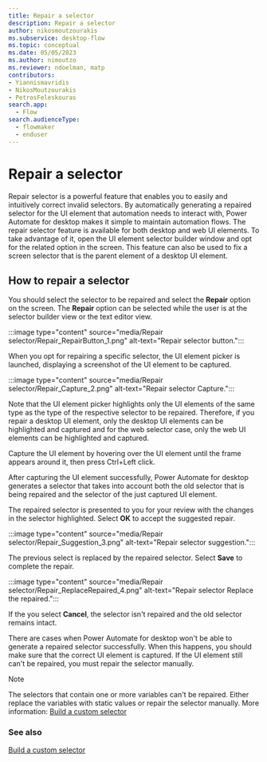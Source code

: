```yaml
---
title: Repair a selector
description: Repair a selector
author: nikosmoutzourakis
ms.subservice: desktop-flow
ms.topic: conceptual
ms.date: 05/05/2023
ms.author: nimoutzo
ms.reviewer: ndoelman, matp
contributors:
- Yiannismavridis
- NikosMoutzourakis
- PetrosFeleskouras
search.app: 
  - Flow
search.audienceType: 
  - flowmaker
  - enduser
---
```

# Repair a selector

Repair selector is a powerful feature that enables you to easily and intuitively correct invalid selectors. By automatically generating a repaired selector for the UI element that automation needs to interact with, Power Automate for desktop makes it simple to maintain automation flows. The repair selector feature is available for both desktop and web UI elements. To take advantage of it, open the UI element selector builder window and opt for the related option in the screen. This feature can also be used to fix a screen selector that is the parent element of a desktop UI element.

## How to repair a selector

You should select the selector to be repaired and select the **Repair** option on the screen.  The **Repair** option can be selected while the user is at the selector builder view or the text editor view.

:::image type="content" source="media/Repair selector/Repair_RepairButton_1.png" alt-text="Repair selector button.":::

When you opt for repairing a specific selector, the UI element picker is launched, displaying a screenshot of the UI element to be captured.  

:::image type="content" source="media/Repair selector/Repair_Capture_2.png" alt-text="Repair selector Capture.":::

Note that the UI element picker highlights only the UI elements of the same type as the type of the respective selector to be repaired. Therefore, if you repair a desktop UI element, only the desktop UI elements can be highlighted and captured and for the web selector case, only the web UI elements can be highlighted and captured.

Capture the UI element by hovering over the UI element until the frame appears around it, then press Ctrl+Left click.  

After capturing the UI element successfully, Power Automate for desktop generates a selector that takes into account both the old selector that is being repaired and the selector of the just captured UI element.

The repaired selector is presented to you for your review with the changes in the selector highlighted. Select **OK** to accept the suggested repair.

:::image type="content" source="media/Repair selector/Repair_Suggestion_3.png" alt-text="Repair selector suggestion."::: 

The previous select is replaced by the repaired selector. Select **Save** to complete the repair.

:::image type="content" source="media/Repair selector/Repair_ReplaceRepaired_4.png" alt-text="Repair selector Replace the repaired.":::

If the you select **Cancel**, the selector isn't repaired and the old selector remains intact.

There are cases when Power Automate for desktop won't be able to generate a repaired selector successfully. When this happens, you should make sure that the correct UI element is captured. If the UI element still can't be repaired, you must repair the selector manually. 

> [!NOTE]
> The selectors that contain one or more variables can't be repaired. Either replace the variables with static values or repair the selector manually. More information: [Build a custom selector](build-custom-selectors.md)

### See also

[Build a custom selector](build-custom-selectors.md)
